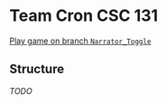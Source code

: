 # Team Cron CSC 131

[Play game on branch `Narrator_Toggle`](https://chandlerchaffin.github.io/TeamCronProject/)

## Structure

*TODO*
